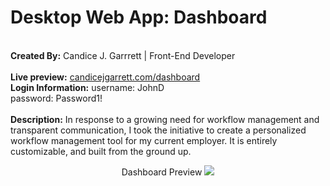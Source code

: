 <h1>Desktop Web App: Dashboard</h1><br>
<strong>Created By:</strong> Candice J. Garrrett | Front-End Developer<br><br>
<strong>Live preview:</strong> <a href="https://www.candicejgarrett.com/dashboard" target="_blank">candicejgarrett.com/dashboard</a><br>
    <strong>Login Information:</strong>
      username: JohnD<br>
      password: Password1!
<br><br>
<strong>Description:</strong> In response to a growing need for workflow management and transparent communication, I took the initiative to create a personalized workflow management tool for my current employer. It is entirely customizable, and built from the ground up.

<p align="center">Dashboard Preview
<img src="https://www.candicejgarrett.com/img/db-projects.png"></p>
